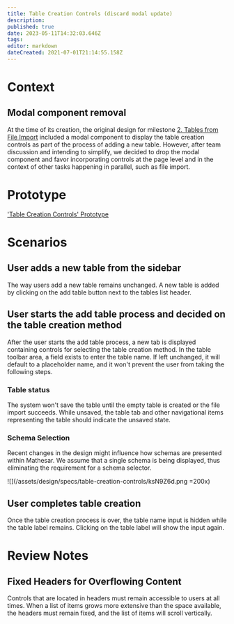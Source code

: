 ```yaml
---
title: Table Creation Controls (discard modal update)
description: 
published: true
date: 2023-05-11T14:32:03.646Z
tags: 
editor: markdown
dateCreated: 2021-07-01T21:14:55.158Z
---
```


# Context

## Modal component removal
At the time of its creation, the original design for milestone [2. Tables from File Import](https://github.com/centerofci/mathesar/milestone/1) included a modal component to display the table creation controls as part of the process of adding a new table. However, after team discussion and intending to simplify, we decided to drop the modal component and favor incorporating controls at the page level and in the context of other tasks happening in parallel, such as file import.

# Prototype
['Table Creation Controls' Prototype](https://www.figma.com/proto/Uaf1ntcldzK2U41Jhw6vS2/Mathesar-MVP?page-id=1825%3A9345&node-id=1831%3A10912&viewport=570%2C566%2C0.10280735790729523&scaling=min-zoom)

# Scenarios
## User adds a new table from the sidebar
The way users add a new table remains unchanged. A new table is added by clicking on the add table button next to the tables list header.

## User starts the add table process and decided on the table creation method
After the user starts the add table process, a new tab is displayed containing controls for selecting the table creation method. In the table toolbar area, a field exists to enter the table name. If left unchanged, it will default to a placeholder name, and it won't prevent the user from taking the following steps.

### Table status
The system won't save the table until the empty table is created or the file import succeeds. While unsaved, the table tab and other navigational items representing the table should indicate the unsaved state.

### Schema Selection
Recent changes in the design might influence how schemas are presented within Mathesar. We assume that a single schema is being displayed, thus eliminating the requirement for a schema selector.

![](/assets/design/specs/table-creation-controls/ksN9Z6d.png =200x)

## User completes table creation
Once the table creation process is over, the table name input is hidden while the table label remains. Clicking on the table label will show the input again.

# Review Notes
## Fixed Headers for Overflowing Content
Controls that are located in headers must remain accessible to users at all times. When a list of items grows more extensive than the space available, the headers must remain fixed, and the list of items will scroll vertically.
